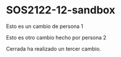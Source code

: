 # SOS2122-12-sandbox
Esto es un cambio de persona 1

Esto es otro cambio hecho por persona 2

Cerrada ha realizado un tercer cambio.

